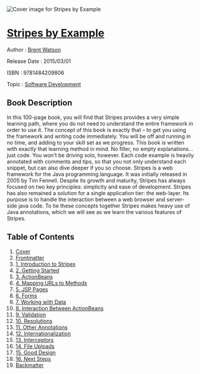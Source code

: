 ![Cover image for Stripes by Example](https://imgdetail.ebookreading.net/cover/cover/software_development/EB9781484209806.jpg)

[Stripes by Example](https://ebookreading.net/view/book/Stripes+by+Example-EB9781484209806_1.html "Stripes by Example")
====================================================================================================================

Author : [Brent Watson](https://ebookreading.net/search/author/Brent+Watson)

Release Date : 2015/03/01

ISBN : 9781484209806

Topic : [Software Development](https://ebookreading.net/search/category/software-development)

Book Description
-----------------

In this 100-page book, you will find that Stripes provides a very simple learning path, where you do not need to understand the entire framework in order to use it. The concept of this book is exactly that – to get you using the framework and writing code immediately. You will be off and running in no time, and adding to your skill set as we progress.
This book is written with exactly that learning method in mind. No filler, no empty explanations... just code. You won't be driving solo, however. Each code example is heavily annotated with comments and tips, so that you not only understand each snippet, but can also dive deeper if you so choose.
Stripes is a web framework for the Java programming language. It was initially released in 2005 by Tim Fennell. Despite its growth and maturity, Stripes has always focused on two key principles: simplicity and ease of development. Stripes has also remained a solution for a single application tier: the web-layer. Its purpose is to handle the interaction between a web browser and server-side java code. To tie these concepts together Stripes makes heavy use of Java annotations, which we will see as we learn the various features of Stripes.
              
Table of Contents
-----------------

1. [Cover](https://ebookreading.net/view/book/Stripes+by+Example-EB9781484209806_1.html)
1. [Frontmatter](https://ebookreading.net/view/book/Stripes+by+Example-EB9781484209806_2.html)
1. [1. Introduction to Stripes](https://ebookreading.net/view/book/Stripes+by+Example-EB9781484209806_3.html)
1. [2. Getting Started](https://ebookreading.net/view/book/Stripes+by+Example-EB9781484209806_4.html)
1. [3. ActionBeans](https://ebookreading.net/view/book/Stripes+by+Example-EB9781484209806_5.html)
1. [4. Mapping URLs to Methods](https://ebookreading.net/view/book/Stripes+by+Example-EB9781484209806_6.html)
1. [5. JSP Pages](https://ebookreading.net/view/book/Stripes+by+Example-EB9781484209806_7.html)
1. [6. Forms](https://ebookreading.net/view/book/Stripes+by+Example-EB9781484209806_8.html)
1. [7. Working with Data](https://ebookreading.net/view/book/Stripes+by+Example-EB9781484209806_9.html)
1. [8. Interaction Between ActionBeans](https://ebookreading.net/view/book/Stripes+by+Example-EB9781484209806_10.html)
1. [9. Validation](https://ebookreading.net/view/book/Stripes+by+Example-EB9781484209806_11.html)
1. [10. Resolutions](https://ebookreading.net/view/book/Stripes+by+Example-EB9781484209806_12.html)
1. [11. Other Annotations](https://ebookreading.net/view/book/Stripes+by+Example-EB9781484209806_13.html)
1. [12. Internationalization](https://ebookreading.net/view/book/Stripes+by+Example-EB9781484209806_14.html)
1. [13. Interceptors](https://ebookreading.net/view/book/Stripes+by+Example-EB9781484209806_15.html)
1. [14. File Uploads](https://ebookreading.net/view/book/Stripes+by+Example-EB9781484209806_16.html)
1. [15. Good Design](https://ebookreading.net/view/book/Stripes+by+Example-EB9781484209806_17.html)
1. [16. Next Steps](https://ebookreading.net/view/book/Stripes+by+Example-EB9781484209806_18.html)
1. [Backmatter](https://ebookreading.net/view/book/Stripes+by+Example-EB9781484209806_19.html)
